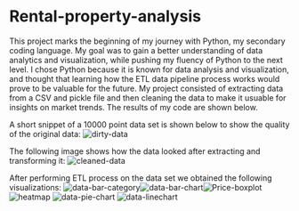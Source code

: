 # Rental-property-analysis

This project marks the beginning of my journey with Python, my secondary coding language. My goal was to gain a better understanding of data analytics and visualization, while pushing my fluency of Python to the next level. I chose Python because it is known for data analysis and visualization, and thought that learning how the ETL data pipeline process works would prove to be valuable for the future. My project consisted of extracting data from a CSV and pickle file and then cleaning the data to make it usuable for insights on market trends. The results of my code are shown below.

A short snippet of a 10000 point data set is shown below to show the quality of the original data:
![dirty-data](https://github.com/user-attachments/assets/66629b59-7d01-4c46-b620-5aca1cc872c7)

The following image shows how the data looked after extracting and transforming it:
![cleaned-data](https://github.com/user-attachments/assets/cc465679-262d-4036-b8ee-ea9a7b7ed225)

After performing ETL process on the data set we obtained the following visualizations:
![data-bar-category](https://github.com/user-attachments/assets/7cb2c2d2-ef79-4bfc-8a56-a0c47c8f3c88)![data-bar-chart](https://github.com/user-attachments/assets/493d6d22-34dc-48fe-a854-0f6fbfcbf678)![Price-boxplot](https://github.com/user-attachments/assets/423d0b67-9001-47d8-94d7-a4a4c48bdb41)
![heatmap](https://github.com/user-attachments/assets/8d2841f0-f9e5-4c1b-9cb7-c0a70333c4c7)
![data-pie-chart](https://github.com/user-attachments/assets/a4f15fa3-41ee-4f8f-a557-3d74d5133067)
![data-linechart](https://github.com/user-attachments/assets/8a7c31fd-8069-4533-8156-2e24ee53c5f3)


